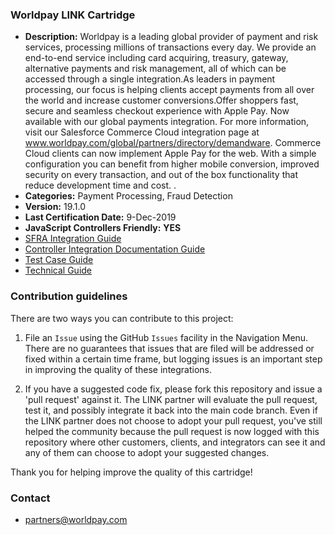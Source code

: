 
### Worldpay LINK Cartridge ###

* **Description:** Worldpay is a leading global provider of payment and risk services, processing millions of transactions every day. We provide an end-to-end service including card acquiring, treasury, gateway, alternative payments and risk management, all of which can be accessed through a single integration.As leaders in payment processing, our focus is helping clients accept payments from all over the world and increase customer conversions.Offer shoppers fast, secure and seamless checkout experience with Apple Pay. Now available with our global payments integration. For more information, visit our Salesforce Commerce Cloud integration page at www.worldpay.com/global/partners/directory/demandware. Commerce Cloud clients can now implement Apple Pay for the web. With a simple configuration you can benefit from higher mobile conversion, improved security on every transaction, and out of the box functionality that reduce development time and cost.  .
* **Categories:** Payment Processing, Fraud Detection
* **Version:** 19.1.0
* **Last Certification Date:**  9-Dec-2019
* **JavaScript Controllers Friendly:** **YES**
* [SFRA Integration Guide](https://github.com/Worldpay/salesforce-commerce-cloud/blob/master/documentation/Worldpay_SFRA_Integration_Guide_doc-V_19_3_3.pdf)
* [Controller Integration Documentation Guide](https://github.com/Worldpay/salesforce-commerce-cloud/blob/master/documentation/Worldpay_Controller_Integration_Guide_doc-V_19_3_3.pdf)
* [Test Case Guide](https://github.com/Worldpay/salesforce-commerce-cloud/blob/master/documentation/Worldpay_TestCases_guide_doc-V_19_3_3.pdf)
* [Technical Guide](https://github.com/Worldpay/salesforce-commerce-cloud/blob/master/documentation/Worldpay_Technical_Guide_doc-V_19_3_3.pdf)
### Contribution guidelines ###
There are two ways you can contribute to this project:

1. File an `Issue` using the GitHub `Issues` facility in the Navigation Menu.  There are no guarantees that issues that are filed will be addressed or fixed within a certain time frame, but logging issues is an important step in improving the quality of these integrations.

2. If you have a suggested code fix, please fork this repository and issue a 'pull request' against it.  The LINK partner will evaluate the pull request, test it, and possibly integrate it back into the main code branch.  Even if the LINK partner does not choose to adopt your pull request, you've still helped the community because the pull request is now logged with this repository where other customers, clients, and integrators can see it and any of them can choose to adopt your suggested changes.

Thank you for helping improve the quality of this cartridge!

### Contact ###

* <partners@worldpay.com>
